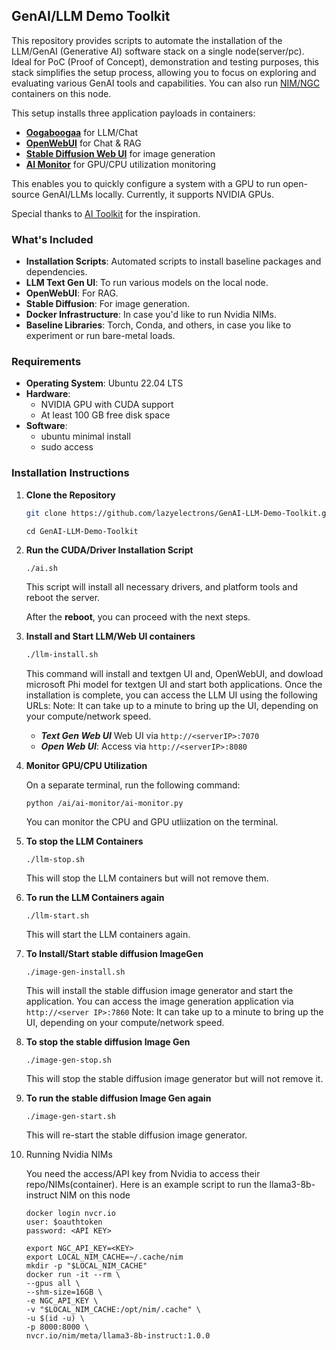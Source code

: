 ## GenAI/LLM Demo Toolkit
This repository provides scripts to automate the installation of the LLM/GenAI (Generative AI) software stack on a single node(server/pc). Ideal for PoC (Proof of Concept), demonstration and testing purposes, this stack simplifies the setup process, allowing you to focus on exploring and evaluating various GenAI tools and capabilities. You can also run [NIM/NGC](https://build.nvidia.com/explore/discover) containers on this node.

This setup installs three application payloads in containers:
- **[Oogaboogaa](https://github.com/oobabooga/text-generation-webui)** for LLM/Chat
- **[OpenWebUI](https://github.com/open-webui/open-webui)** for Chat & RAG
- **[Stable Diffusion Web UI](https://github.com/AUTOMATIC1111/stable-diffusion-webui)** for image generation
- **[AI Monitor](https://github.com/pl247/ai-monitor)** for GPU/CPU utilization monitoring 

This enables you to quickly configure a system with a GPU to run open-source GenAI/LLMs locally. Currently, it supports NVIDIA GPUs.

Special thanks to [AI Toolkit](https://github.com/AI-Toolkit)  for the inspiration.


### What's Included

- **Installation Scripts**: Automated scripts to install  baseline packages and dependencies.
- **LLM Text Gen UI**: To run various models on the local node.
- **OpenWebUI**: For RAG.
- **Stable Diffusion**: For image generation.
- **Docker Infrastructure**: In case you'd like to run Nvidia NIMs.
- **Baseline Libraries**: Torch, Conda, and others, in case you like to experiment or run bare-metal loads.

### Requirements
- **Operating System**: Ubuntu 22.04 LTS
- **Hardware**: 
  - NVIDIA GPU with CUDA support
  - At least 100 GB free disk space
- **Software**:
  - ubuntu minimal install
  - sudo access

### Installation Instructions

1. **Clone the Repository**
    ```sh
    git clone https://github.com/lazyelectrons/GenAI-LLM-Demo-Toolkit.git
    ```
    ```
    cd GenAI-LLM-Demo-Toolkit
    ```
2. **Run the CUDA/Driver Installation Script**
    ```sh
    ./ai.sh
    ```

   This script will install all necessary drivers, and platform tools and reboot the server.

   After the **reboot**, you can proceed with the next steps.

3. **Install and Start LLM/Web UI containers**

    ```sh
    ./llm-install.sh
    ```

    This command will install and textgen UI and, OpenWebUI, and dowload microsoft Phi model for textgen UI and start both applications.
    Once the installation is complete, you can access the LLM UI using the following URLs:
    Note: It can take up to a minute to bring up the UI, depending on your compute/network speed.

    - ***Text Gen Web UI*** Web UI via `http://<serverIP>:7070`
    - ***Open Web UI***: Access via `http://<serverIP>:8080`


4. **Monitor GPU/CPU Utilization**

    On a separate terminal, run the following command:
    ```
    python /ai/ai-monitor/ai-monitor.py
    ```
    You can monitor the CPU and GPU utliization on the terminal.

5. **To stop the LLM Containers**
    ```
    ./llm-stop.sh
    ```
    This will stop the LLM containers but will not remove them. 

6. **To run the LLM Containers again**
    ```
    ./llm-start.sh
    ```
    This will start the LLM containers again.

7. **To Install/Start stable diffusion ImageGen**
    ```
    ./image-gen-install.sh
    ```
    This will install the stable diffusion image generator and start the application.
    You can access the image generation application via `http://<server IP>:7860`
    Note: It can take up to a minute to bring up the UI, depending on your compute/network speed.

8. **To stop the stable diffusion Image Gen**
    ```
    ./image-gen-stop.sh
    ```
    This will stop the stable diffusion image generator but will not remove it.

9. **To run the stable diffusion Image Gen again**
    ```
    ./image-gen-start.sh
    ```
    This will re-start the stable diffusion image generator.

10. Running Nvidia NIMs

    You need the access/API key from Nvidia to access their repo/NIMs(container).
    Here is an example script to run the llama3-8b-instruct NIM on this node

    ```
    docker login nvcr.io
    user: $oauthtoken 
    password: <API KEY>

    export NGC_API_KEY=<KEY>
    export LOCAL_NIM_CACHE=~/.cache/nim
    mkdir -p "$LOCAL_NIM_CACHE"
    docker run -it --rm \
    --gpus all \
    --shm-size=16GB \
    -e NGC_API_KEY \
    -v "$LOCAL_NIM_CACHE:/opt/nim/.cache" \
    -u $(id -u) \
    -p 8000:8000 \
    nvcr.io/nim/meta/llama3-8b-instruct:1.0.0
    ```



